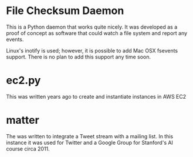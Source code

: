 File Checksum Daemon
=========

This is a Python daemon that works quite nicely. It was developed as a proof of
concept as software that could watch a file system and report any events.

Linux's inotify is used; however, it is possible to add Mac OSX fsevents
support. There is no plan to add this support any time soon.

ec2.py
=========

This was written years ago to create and instantiate instances in AWS EC2

matter
=========

The was written to integrate a Tweet stream with a mailing list. In this instance
it was used for Twitter and a Google Group for Stanford's AI course circa 2011.
